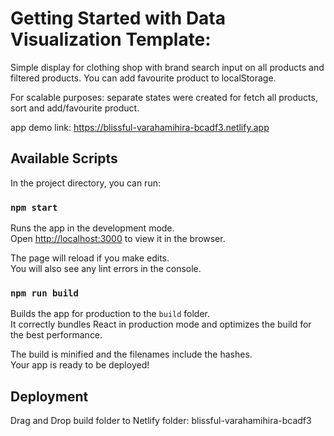 # Getting Started with Data Visualization Template:

Simple display for clothing shop with brand search input on all products and filtered products.
You can add favourite product to localStorage.

For scalable purposes:
separate states were created for fetch all products, sort and add/favourite product.

app demo link:
https://blissful-varahamihira-bcadf3.netlify.app


## Available Scripts

In the project directory, you can run:

### `npm start`

Runs the app in the development mode.\
Open [http://localhost:3000](http://localhost:3000) to view it in the browser.

The page will reload if you make edits.\
You will also see any lint errors in the console.

### `npm run build`

Builds the app for production to the `build` folder.\
It correctly bundles React in production mode and optimizes the build for the best performance.

The build is minified and the filenames include the hashes.\
Your app is ready to be deployed!

## Deployment
Drag and Drop build folder to Netlify folder:
blissful-varahamihira-bcadf3






